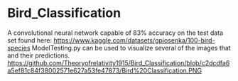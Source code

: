 # Bird_Classification

A convolutional neural network capable of 83% accuracy on the test data set found here: https://www.kaggle.com/datasets/gpiosenka/100-bird-species
ModelTesting.py can be used to visualize several of the images that and their predictions.
https://github.com/Theoryofrelativity1915/Bird_Classification/blob/c2dcdfa6a5ef81c84f38002571e627a53fe47873/Bird%20Classification.PNG
